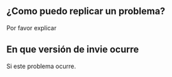 ## ¿Como puedo replicar un problema?
Por favor explicar 

## En que versión de invie ocurre
Si este problema ocurre.
